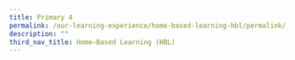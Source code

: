 ```yaml
---
title: Primary 4
permalink: /our-learning-experience/home-based-learning-hbl/permalink/
description: ""
third_nav_title: Home–Based Learning (HBL)
---
```

